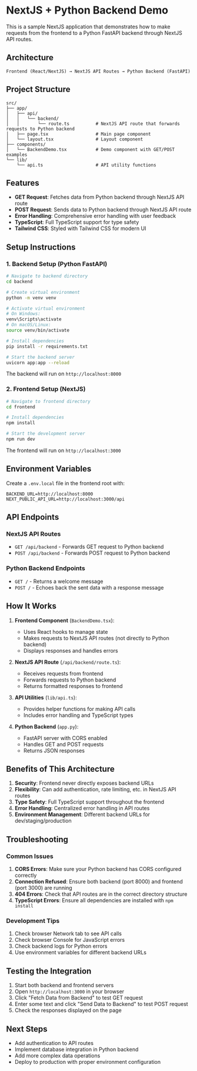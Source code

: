 # NextJS + Python Backend Demo

This is a sample NextJS application that demonstrates how to make requests from the frontend to a Python FastAPI backend through NextJS API routes.

## Architecture

```
Frontend (React/NextJS) → NextJS API Routes → Python Backend (FastAPI)
```

## Project Structure

```
src/
├── app/
│   ├── api/
│   │   └── backend/
│   │       └── route.ts          # NextJS API route that forwards requests to Python backend
│   ├── page.tsx                  # Main page component
│   └── layout.tsx                # Layout component
├── components/
│   └── BackendDemo.tsx           # Demo component with GET/POST examples
└── lib/
    └── api.ts                    # API utility functions
```

## Features

- **GET Request**: Fetches data from Python backend through NextJS API route
- **POST Request**: Sends data to Python backend through NextJS API route
- **Error Handling**: Comprehensive error handling with user feedback
- **TypeScript**: Full TypeScript support for type safety
- **Tailwind CSS**: Styled with Tailwind CSS for modern UI

## Setup Instructions

### 1. Backend Setup (Python FastAPI)

```bash
# Navigate to backend directory
cd backend

# Create virtual environment
python -m venv venv

# Activate virtual environment
# On Windows:
venv\Scripts\activate
# On macOS/Linux:
source venv/bin/activate

# Install dependencies
pip install -r requirements.txt

# Start the backend server
uvicorn app:app --reload
```

The backend will run on `http://localhost:8000`

### 2. Frontend Setup (NextJS)

```bash
# Navigate to frontend directory
cd frontend

# Install dependencies
npm install

# Start the development server
npm run dev
```

The frontend will run on `http://localhost:3000`

## Environment Variables

Create a `.env.local` file in the frontend root with:

```env
BACKEND_URL=http://localhost:8000
NEXT_PUBLIC_API_URL=http://localhost:3000/api
```

## API Endpoints

### NextJS API Routes

- `GET /api/backend` - Forwards GET request to Python backend
- `POST /api/backend` - Forwards POST request to Python backend

### Python Backend Endpoints

- `GET /` - Returns a welcome message
- `POST /` - Echoes back the sent data with a response message

## How It Works

1. **Frontend Component** (`BackendDemo.tsx`):
   - Uses React hooks to manage state
   - Makes requests to NextJS API routes (not directly to Python backend)
   - Displays responses and handles errors

2. **NextJS API Route** (`/api/backend/route.ts`):
   - Receives requests from frontend
   - Forwards requests to Python backend
   - Returns formatted responses to frontend

3. **API Utilities** (`lib/api.ts`):
   - Provides helper functions for making API calls
   - Includes error handling and TypeScript types

4. **Python Backend** (`app.py`):
   - FastAPI server with CORS enabled
   - Handles GET and POST requests
   - Returns JSON responses

## Benefits of This Architecture

1. **Security**: Frontend never directly exposes backend URLs
2. **Flexibility**: Can add authentication, rate limiting, etc. in NextJS API routes
3. **Type Safety**: Full TypeScript support throughout the frontend
4. **Error Handling**: Centralized error handling in API routes
5. **Environment Management**: Different backend URLs for dev/staging/production

## Troubleshooting

### Common Issues

1. **CORS Errors**: Make sure your Python backend has CORS configured correctly
2. **Connection Refused**: Ensure both backend (port 8000) and frontend (port 3000) are running
3. **404 Errors**: Check that API routes are in the correct directory structure
4. **TypeScript Errors**: Ensure all dependencies are installed with `npm install`

### Development Tips

1. Check browser Network tab to see API calls
2. Check browser Console for JavaScript errors
3. Check backend logs for Python errors
4. Use environment variables for different backend URLs

## Testing the Integration

1. Start both backend and frontend servers
2. Open `http://localhost:3000` in your browser
3. Click "Fetch Data from Backend" to test GET request
4. Enter some text and click "Send Data to Backend" to test POST request
5. Check the responses displayed on the page

## Next Steps

- Add authentication to API routes
- Implement database integration in Python backend
- Add more complex data operations
- Deploy to production with proper environment configuration
